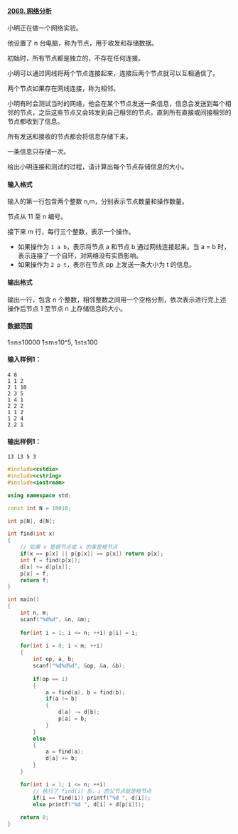 #### [2069. 网络分析]()



小明正在做一个网络实验。

他设置了 n 台电脑，称为节点，用于收发和存储数据。

初始时，所有节点都是独立的，不存在任何连接。

小明可以通过网线将两个节点连接起来，连接后两个节点就可以互相通信了。

两个节点如果存在网线连接，称为相邻。

小明有时会测试当时的网络，他会在某个节点发送一条信息，信息会发送到每个相邻的节点，之后这些节点又会转发到自己相邻的节点，直到所有直接或间接相邻的节点都收到了信息。

所有发送和接收的节点都会将信息存储下来。

一条信息只存储一次。

给出小明连接和测试的过程，请计算出每个节点存储信息的大小。

#### 输入格式

输入的第一行包含两个整数 n,m，分别表示节点数量和操作数量。

节点从 11 至 n 编号。

接下来 m 行，每行三个整数，表示一个操作。

- 如果操作为 `1 a b`，表示将节点 a 和节点 b 通过网线连接起来。当 a = b 时，表示连接了一个自环，对网络没有实质影响。
- 如果操作为 `2 p t`，表示在节点 pp 上发送一条大小为 t 的信息。

#### 输出格式

输出一行，包含 n 个整数，相邻整数之间用一个空格分割，依次表示进行完上述操作后节点 1 至节点 n 上存储信息的大小。

#### 数据范围

1≤n≤10000
1≤m≤10^5,
1≤t≤100

#### 输入样例1：

```
4 8
1 1 2
2 1 10
2 3 5
1 4 1
2 2 2
1 1 2
1 2 4
2 2 1
```

#### 输出样例1：

```
13 13 5 3
```



```cpp
#include<cstdio>
#include<cstring>
#include<iostream>

using namespace std;

const int N = 10010;

int p[N], d[N];

int find(int x)
{
    // 如果 x 是根节点或 x 的爹是根节点
    if(x == p[x] || p[p[x]] == p[x]) return p[x];
    int f = find(p[x]);
    d[x] += d[p[x]];
    p[x] = f;
    return f;
}

int main()
{
    int n, m;
    scanf("%d%d", &n, &m);
    
    for(int i = 1; i <= n; ++i) p[i] = i;
    
    for(int i = 0; i < m; ++i)
    {
        int op, a, b;
        scanf("%d%d%d", &op, &a, &b);
        
        if(op == 1)
        {
            a = find(a), b = find(b);
            if(a != b)
            {
                d[a] -= d[b];
                p[a] = b;
            }
        }
        else
        {
            a = find(a);
            d[a] += b;
        }
    }

    for(int i = 1; i <= n; ++i)
        // 执行了 find(i) 后，i 的父节点就是根节点
        if(i == find(i)) printf("%d ", d[i]);
        else printf("%d ", d[i] + d[p[i]]);
    
    return 0;
}
```

